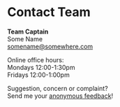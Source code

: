 # Contact Team

**Team Captain**  
Some Name  
somename@somewhere.com  

Online office hours:  
Mondays 12:00-1:30pm  
Fridays 12:00-1:00pm  

Suggestion, concern or complaint?  
Send me your [anonymous feedback](#)!
